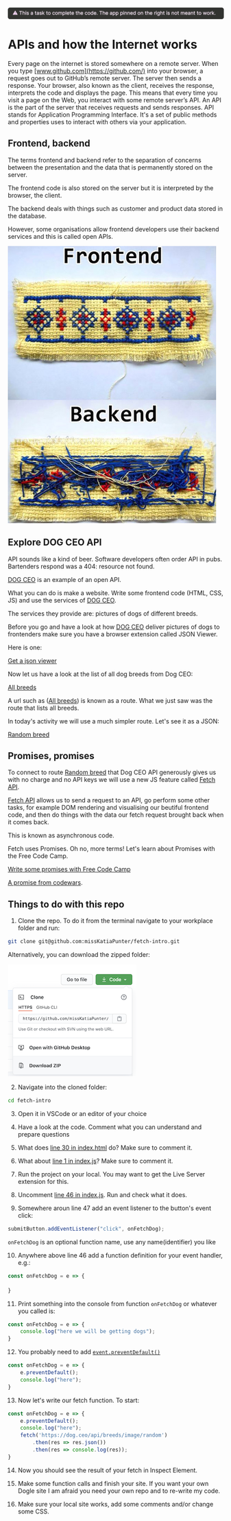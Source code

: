 ![Warning](warning.svg)
# APIs and how the Internet works

Every page on the internet is stored somewhere on a remote server.
When you type [www.github.com](https://github.com/) into your browser, a request goes out to GitHub’s remote server.
The server then sends a response.
Your browser, also known as the client, receives the response, interprets the code and displays the page.
This means that every time you visit a page on the Web, you interact with some remote server’s API.
An API is the part of the server that receives requests and sends responses.
API stands for Application Programming Interface.
It's a set of public methods and properties uses to interact with others via your application.

## Frontend, backend

The terms frontend and backend refer to the separation of concerns between the presentation
and the data that is permanently stored on the server.

The frontend code is also stored on the server but it is interpreted by the browser, the client.

The backend deals with things such as customer and product data stored in the database.

However, some organisations allow frontend developers use their backend services and this is called open APIs.

![Front and back](/frontback.jpg)

## Explore DOG CEO API

API sounds like a kind of beer.
Software developers often order API in pubs.
Bartenders respond was a 404: resource not found.

[DOG CEO](https://dog.ceo/dog-api/) is an example of an open API.

What you can do is make a website.
Write some frontend code (HTML, CSS, JS) and use the services of [DOG CEO](https://dog.ceo).

The services they provide are: pictures of dogs of different breeds.

Before you go and have a look at how [DOG CEO](https://dog.ceo) deliver pictures of dogs to frontenders
make sure you have a browser extension called JSON Viewer.

Here is one:

[Get a json viewer](https://chrome.google.com/webstore/detail/json-viewer/gbmdgpbipfallnflgajpaliibnhdgobh/related)

Now let us have a look at the list of all dog breeds from Dog CEO:

[All breeds](https://dog.ceo/api/breeds/list/all)

A url such as ([All breeds](https://dog.ceo/api/breeds/list/all)) is known as a route. What we just saw was the route that lists all breeds.

In today's activity we will use a much simpler route. Let's see it as a JSON:

[Random breed](https://dog.ceo/api/breeds/image/random)

## Promises, promises

To connect to route [Random breed](https://dog.ceo/api/breeds/image/random) that Dog CEO API generously gives us
with no charge and no API keys we will use a new JS feature called [Fetch API](https://developer.mozilla.org/en-US/docs/Web/API/Fetch_API/Using_Fetch).

[Fetch API](https://developer.mozilla.org/en-US/docs/Web/API/Fetch_API/Using_Fetch) allows us
to send a request to an API, go perform some other tasks, for example DOM rendering and visualising our beutiful frontend code,
and then do things with the data our fetch request brought back when it comes back.

This is known as asynchronous code.

Fetch uses Promises. Oh no, more terms! Let's learn about Promises with the Free Code Camp.

[Write some promises with Free Code Camp](https://www.freecodecamp.org/learn/javascript-algorithms-and-data-structures/es6/create-a-javascript-promise)

[A promise from codewars](https://www.codewars.com/kata/5b61d6ef07a266d40b000097/train/javascript).

## Things to do with this repo

1. Clone the repo. To do it from the terminal navigate to your workplace folder and run:

```bash
git clone git@github.com:missKatiaPunter/fetch-intro.git
```

Alternatively, you can download the zipped folder:

![Zipped folder](zipped_download.png)

2. Navigate into the cloned folder:

```bash
cd fetch-intro
```

3. Open it in VSCode or an editor of your choice

4. Have a look at the code. Comment what you can understand and prepare questions

5. What does [line 30 in index.html](https://github.com/missKatiaPunter/fetch-intro/blob/main/index.html#L30) do?
Make sure to comment it.

6. What about [line 1 in index.js](https://github.com/missKatiaPunter/fetch-intro/blob/main/index.js#L1)?
Make sure to comment it.

7. Run the project on your local. You may want to get the Live Server extension for this.

8. Uncomment [line 46 in index.js](https://github.com/missKatiaPunter/fetch-intro/blob/main/index.js#L46).
Run and check what it does.

9. Somewhere aroun line 47 add an event listener to the button's event click:

```js
submitButton.addEventListener("click", onFetchDog);
```

`onFetchDog` is an optional function name, use any name(identifier) you like

10. Anywhere above line 46 add a function definition for your event handler, e.g.:

```js
const onFetchDog = e => {

}
```

11. Print something into the console from function `onFetchDog` or whatever you called is:

```js
const onFetchDog = e => {
    console.log("here we will be getting dogs");
}
```

12. You probably need to add [`event.preventDefault()`](https://developer.mozilla.org/en-US/docs/Web/API/Event/preventDefault)

```js
const onFetchDog = e => {
    e.preventDefault();
    console.log("here");
}
```

13. Now let's write our fetch function. To start:

```js
const onFetchDog = e => {
    e.preventDefault();
    console.log("here");
    fetch('https://dog.ceo/api/breeds/image/random')
        .then(res => res.json())
        .then(res => console.log(res));
}
```

14. Now you should see the result of your fetch in Inspect Element.

15. Make some function calls and finish your site. If you want your own Dogle site I am afraid you need your own repo and to re-write my code.

16. Make sure your local site works, add some comments and/or change some CSS.
